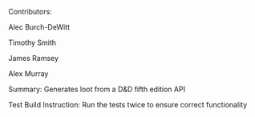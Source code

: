Contributors:

Alec Burch-DeWitt

Timothy Smith

James Ramsey

Alex Murray

Summary: Generates loot from a D&D fifth edition API

Test Build Instruction: Run the tests twice to ensure correct functionality